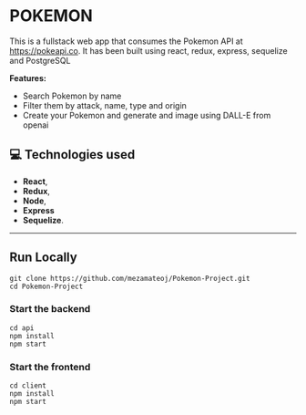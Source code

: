 # **POKEMON**

This is a fullstack web app that consumes the Pokemon API at https://pokeapi.co. It has been built using react, redux, express, sequelize and PostgreSQL

**Features:**

-   Search Pokemon by name
-   Filter them by attack, name, type and origin
-   Create your Pokemon and generate and image using DALL-E from openai

## **💻 Technologies used**

-   **React**,
-   **Redux**,
-   **Node**,
-   **Express**
-   **Sequelize**.

---

## Run Locally

```
git clone https://github.com/mezamateoj/Pokemon-Project.git
cd Pokemon-Project

```

### Start the backend

```
cd api
npm install
npm start
```

### Start the frontend

```
cd client
npm install
npm start
```
